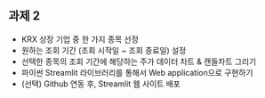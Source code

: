 ## 과제 2

- KRX 상장 기업 중 한 가지 종목 선정
- 원하는 조회 기간 (조회 시작일 ~ 조회 종료일) 설정
- 선택한 종목의 조회 기간에 해당하는 주가 데이터 차트 & 캔들차트 그리기
- 파이썬 Streamlit 라이브러리를 통해서 Web application으로 구현하기
- (선택) Github 연동 후, Streamlit 웹 사이트 배포

